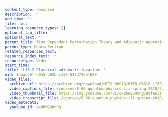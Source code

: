 ```yaml
---
content_type: resource
description: ''
end_time: ''
file: null
learning_resource_types: []
optional_tab_title: ''
optional_text: ''
parent_title: Time Dependent Perturbation Theory and Adiabatic Approximation
parent_type: CourseSection
related_resources_text: ''
resource_index_text: ''
resourcetype: Video
start_time: ''
title: 'L15.2 Classical adiabatic invariant '
uid: 1aaacc0f-c9a5-b93b-c132-517d73ebf689
video_files:
  archive_url: https://archive.org/download/MIT8.06S18/MIT8_06S18_L15S2_300k.mp4
  video_captions_file: /courses/8-06-quantum-physics-iii-spring-2018/2acd3437d6885b75b59d3216f5ca0cd0_qxBhW2DRnPg.vtt
  video_thumbnail_file: https://img.youtube.com/vi/qxBhW2DRnPg/default.jpg
  video_transcript_file: /courses/8-06-quantum-physics-iii-spring-2018/3d0d5959338277143edefca3103eeff9_qxBhW2DRnPg.pdf
video_metadata:
  youtube_id: qxBhW2DRnPg
---
```

